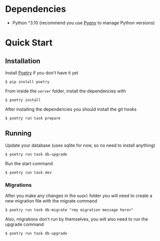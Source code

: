 # Dependencies

- Python ^3.10 (recommend you use [Pyenv](https://github.com/pyenv/pyenv#installation) to manage Python versions)

# Quick Start

## Installation

Install [Poetry](https://python-poetry.org/docs/) if you don't have it yet

```shell
$ pip install poetry
```

From inside the `server` folder, install the dependencies with

```shell
$ poetry install
```

After installing the dependencies you should install the git hooks

```shell
$ poetry run task prepare
```

## Running

Update your database (uses sqlite for now, so no need to install anything)

```shell
$ poetry run task db-upgrade
```

Run the start command

```shell
$ poetry run task dev
```

### Migrations

After you make any changes in the `model` folder you will need to create a new migration file with the migrate command

```shell
$ poetry run task db-migrate "<my migration message here>"
```

Also, migrations don't run by themselves, you will also need to run the upgrade command

```shell
$ poetry run task db-upgrade
```
